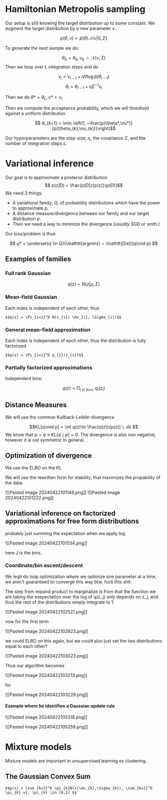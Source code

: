 
# Hamiltonian Metropolis sampling

Our setup is still knowing the target distribution up to some constant.
We augment the target distribution by a new parameter $\nu$.

$$p(\theta, \nu) \propto \tilde p(\theta) \mathcal{N}(\nu| 0, \Sigma)$$


To generate the next sample we do:

$$\theta_{0} = \theta_{k}, \nu_{0} \sim \mathcal{N}(\nu, \Sigma)$$
Then we loop over L integration steps and do

$$ \nu_{l} = \nu_{l-1} + \eta \nabla \log \tilde{p}(\theta_{l-1})$$
$$\theta_{l} = \theta_{l-1} + \eta \Sigma^{-1} \nu_{l}$$

Then we do $\theta* = \theta_{L}, \nu*=\nu_{l}$

Then we compute the acceptance probability, which we will threshold against a uniform distribution

$$ A_{k+1} = \min \left(1, ~\frac{p(\theta*,\nu*)}{p(\theta_{k},\nu_{k})}\right)$$

Our hyperparameters are the step-size, $\eta$, the covariance $\Sigma$, and the number of integration steps $L$.


# Variational inference

 Our goal is to approximate a posterior distribution 
$$ p(z|D) = \frac{p(D|z)p(z)}{p(D)}$$
We need 3 things:

-  A variational family, $Q$, of probability distributions which have the power to approximate $p$.
-  A distance measure/divergence between our family and our target distribution $p$.
-  Then we need a way to minimize the divergence _(usually SGD or smth.)_ 

Our loss/problem is thus

$$ q* = \underset{q \in Q}{\mathtt{argmin}} ~ \mathtt{Dist}(q\mid p) $$

## Examples of families

### Full rank Gaussian

$$q(z) = N(z|\mu, \Sigma)$$
### Mean-field Gaussian

Each index is independent of each other, thus

	$$q(z) = \Pi_{i=1}^D N(z_{i}| \mu_{i}, \Sigma_{i})$$
### General mean-field approximation

Each index is independent of each other, thus the distribution is fully factorized.

	$$q(z) = \Pi_{i=1}^D q_{i}(z_{i})$$

### Partially factorized approximations
Independent bins:

$$q(z) = \Pi_{i \in \mathtt{Bins}} ~ q_{i}(z_{i})$$

## Distance Measures

We will use the common Kullback-Leibler divergence

$$KL[q\mid p] = \int q(z)\ln \frac{q(z)}{p(z)} \, dz  $$
We know that $p = q \equiv KL[q \mid p] = 0$.
The divergence is also non negative, however it is not symmetric in general.

## Optimization of divergence

We use the ELBO on the KL

We will use the rewritten form for stability, that maximizes the propability of the data.

![[Pasted image 20240422101148.png]]
![[Pasted image 20240422101222.png]]

## Variational inference on factorized approximations for free form distributions

probably just summing the expectation when we apply log

![[Pasted image 20240422101534.png]]

here J is the bins.

### Coordinate/bin ascent/descent

We legit do loop optimization where we optimize one parameter at a time, we aren't guaranteed to converge this way btw, fuck this shit.

The step from expand product to marginalize is from that the function we are taking the exepectation over the log of q(z_j) only depends on z_j, and thus the rest of the distributions simply integrate to 1.


![[Pasted image 20240422102521.png]]

now for the first term

![[Pasted image 20240422102823.png]]

we could ELBO on this again, but we could also just set the two distributions equal to each other?

![[Pasted image 20240422103023.png]]

Thus our algorithm becomes

![[Pasted image 20240422103213.png]]

for

![[Pasted image 20240422103229.png]]

#### Example where he identifies a Gaussian update rule

![[Pasted image 20240422105318.png]]

![[Pasted image 20240422105259.png]]

# Mixture models

Mixture models are important in unsupervised learning ex clustering.

## The Gaussian Convex Sum


	$$p(x) = \sum_{k=1}^K \pi_{k}N(x|\mu_{k},\Sigma_{k}), \sum_{k=1}^K \pi_{k} =1, \pi_{k} \in [0,1] $$
	